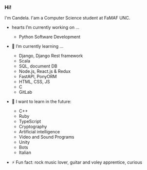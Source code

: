 ### Hi!

I'm Candela. I'am a Computer Science student at FaMAF UNC.

- hearts I’m currently working on ...

  - Python Software Development

- 🌱 I’m currently learning ...

  - Django, Django Rest framework
  - Scala
  - SQL, document DB
  - Node.js, React.js & Redux
  - FastAPI, PonyORM
  - HTML, CSS, JS
  - C
  - GitLab
  

- :rainbow: I want to learn in the future:
  
  - C++
  - Ruby
  - TypeScript
  - Cryptography
  - Artificial intelligence
  - Video and Sound Programs
  - Unity
  - Bots
  - Italian

- ⚡ Fun fact: rock music lover, guitar and voley apprentice, curious
<!--
**Knd9/Knd9** is a ✨ _special_ ✨ repository because its `README.md` (this file) appears on your GitHub profile.

Here are some ideas to get you started:

- 🔭 I’m currently working on ...
- 🌱 I’m currently learning ...
- 👯 I’m looking to collaborate on ...
- 🤔 I’m looking for help with ...
- 💬 Ask me about ...
- 📫 How to reach me: ...
- 😄 Pronouns: ...
- ⚡ Fun fact: ...
-->
